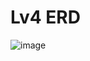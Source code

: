 # Lv4 ERD

![image](https://github.com/choichanggeun/sparta_LV4/assets/121784826/21c9e07b-f86b-4ab7-9ee7-a5d7bdb37c33)
